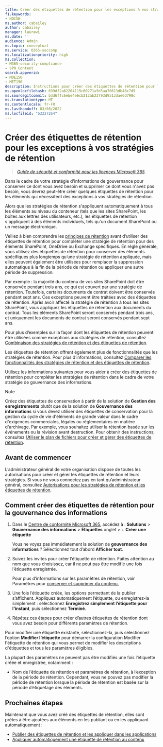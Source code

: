 ```yaml
---
title: Créer des étiquettes de rétention pour les exceptions à vos stratégies de rétention
f1.keywords:
- NOCSH
ms.author: cabailey
author: cabailey
manager: laurawi
ms.date: ''
audience: Admin
ms.topic: conceptual
ms.service: O365-seccomp
ms.localizationpriority: high
ms.collection:
- M365-security-compliance
- SPO_Content
search.appverid:
- MOE150
- MET150
description: Instructions pour créer des étiquettes de rétention pour les exceptions aux stratégies de rétention pour la gouvernance des informations afin de pouvoir conserver ce dont vous avez besoin et supprimer ce dont vous n’avez pas besoin.
ms.openlocfilehash: 699df2a62204115c60271a5d5aa70613db48c7d5
ms.sourcegitcommit: bdd6ffc6ebe4e6cb212ab22793d9513dae6d798c
ms.translationtype: HT
ms.contentlocale: fr-FR
ms.lasthandoff: 03/08/2022
ms.locfileid: "63327264"
---
```

# <a name="create-retention-labels-for-exceptions-to-your-retention-policies"></a>Créer des étiquettes de rétention pour les exceptions à vos stratégies de rétention

>*[Guide de sécurité et conformité pour les licences Microsoft 365](/office365/servicedescriptions/microsoft-365-service-descriptions/microsoft-365-tenantlevel-services-licensing-guidance/microsoft-365-security-compliance-licensing-guidance).*

Dans le cadre de votre stratégie d'informations de gouvernance pour conserver ce dont vous avez besoin et supprimer ce dont vous n'avez pas besoin, vous devrez peut-être créer quelques étiquettes de rétention pour les éléments qui nécessitent des exceptions à vos stratégies de rétention. 

Alors que les stratégies de rétention s'appliquent automatiquement à tous les éléments au niveau du conteneur (tels que les sites SharePoint, les boîtes aux lettres des utilisateurs, etc.), les étiquettes de rétention s'appliquent à des éléments individuels, tels qu'un document SharePoint ou un message électronique.

Veillez à bien comprendre les [principes de rétention](retention.md#the-principles-of-retention-or-what-takes-precedence) avant d’utiliser des étiquettes de rétention pour compléter une stratégie de rétention pour des éléments SharePoint, OneDrive ou Exchange spécifiques. En règle générale, vous utilisez des étiquettes de rétention pour conserver des éléments spécifiques plus longtemps qu’une stratégie de rétention appliquée, mais elles peuvent également être utilisées pour remplacer la suppression automatique à la fin de la période de rétention ou appliquer une autre période de suppression.

Par exemple : la majorité du contenu de vos sites SharePoint doit être conservée pendant trois ans, ce qui est couvert par une stratégie de rétention. Toutefois, certains documents de contrat doivent être conservés pendant sept ans. Ces exceptions peuvent être traitées avec des étiquettes de rétention. Après avoir affecté la stratégie de rétention à tous les sites SharePoint, vous appliquez les étiquettes de rétention aux documents du contrat. Tous les éléments SharePoint seront conservés pendant trois ans, et uniquement les documents de contrat seront conservés pendant sept ans.

Pour plus d’exemples sur la façon dont les étiquettes de rétention peuvent être utilisées comme exceptions aux stratégies de rétention, consultez [Combinaison des stratégies de rétention et des étiquettes de rétention](retention.md#combining-retention-policies-and-retention-labels).

Les étiquettes de rétention offrent également plus de fonctionnalités que les stratégies de rétention. Pour plus d’informations, consultez [Comparer les fonctionnalités des stratégies de rétention et des étiquettes de rétention](retention.md#compare-capabilities-for-retention-policies-and-retention-labels).

Utilisez les informations suivantes pour vous aider à créer des étiquettes de rétention pour compléter les stratégies de rétention dans le cadre de votre stratégie de gouvernance des informations.

> [!NOTE]
> Créez des étiquettes de conservation à partir de la solution de **Gestion des enregistrements** plutôt que de la solution de **Gouvernance des informations** si vous devez utiliser des étiquettes de conservation pour la gestion du cycle de vie d'éléments de grande valeur dans le cadre d'exigences commerciales, légales ou réglementaires en matière d'archivage. Par exemple, vous souhaitez utiliser la rétention basée sur les événements ou la révision avant destruction. Pour obtenir des instructions, consultez [Utiliser le plan de fichiers pour créer et gérer des étiquettes de rétention](file-plan-manager.md).

## <a name="before-you-begin"></a>Avant de commencer

L’administrateur général de votre organisation dispose de toutes les autorisations pour créer et gérer les étiquettes de rétention et leurs stratégies. Si vous ne vous connectez pas en tant qu’administrateur général, consultez [Autorisations pour les stratégies de rétention et les étiquettes de rétention](get-started-with-information-governance.md#permissions-for-retention-policies-and-retention-labels).

## <a name="how-to-create-retention-labels-for-information-governance"></a>Comment créer des étiquettes de rétention pour la gouvernance des informations

1. Dans le [Centre de conformité Microsoft 365](https://compliance.microsoft.com/), accédez à : **Solutions** > **Gouvernance des informations** > **Étiquettes** onglet > + **Créer une étiquette**
    
    Vous ne voyez pas immédiatement la solution de **gouvernance des informations** ? Sélectionnez tout d’abord **Afficher tout**. 

2. Suivez les invites pour créer l’étiquette de rétention. Faites attention au nom que vous choisissez, car il ne peut pas être modifié une fois l’étiquette enregistrée.
    
    Pour plus d’informations sur les paramètres de rétention, voir Paramètres pour [conserver et supprimer du contenu.](retention-settings.md#settings-for-retaining-and-deleting-content)

3. Une fois l’étiquette créée, les options permettant de la publier s’affichent. Appliquez automatiquement l’étiquette, ou enregistrez-la simplement : sélectionnez **Enregistrez simplement l’étiquette pour l'instant**, puis sélectionnez **Terminé**.

4. Répétez ces étapes pour créer d’autres étiquettes de rétention dont vous avez besoin pour différents paramètres de rétention.

Pour modifier une étiquette existante, sélectionnez-la, puis sélectionnez l’option **Modifier l’étiquette** pour démarrer la configuration Modifier l'étiquette de rétention qui vous permet de modifier les descriptions d'étiquettes et tous les paramètres éligibles.

La plupart des paramètres ne peuvent pas être modifiés une fois l’étiquette créée et enregistrée, notamment :
- Nom de l’étiquette de rétention et paramètres de rétention, à l’exception de la période de rétention. Cependant, vous ne pouvez pas modifier la période de rétention lorsque la période de rétention est basée sur la période d’étiquetage des éléments.

## <a name="next-steps"></a>Prochaines étapes

Maintenant que vous avez créé des étiquettes de rétention, elles sont prêtes à être ajoutées aux éléments en les publiant ou en les appliquant automatiquement :
- [Publier des étiquettes de rétention et les appliquer dans les applications](create-apply-retention-labels.md)
- [Appliquer automatiquement une étiquette de rétention au contenu](apply-retention-labels-automatically.md)